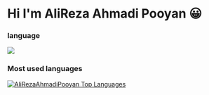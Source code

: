 # Hi I'm AliReza Ahmadi Pooyan 😀

### language

<img src="https://img.icons8.com/color/48/000000/java-coffee-cup-logo.png">

### Most used languages

  <a href="https://github.com/AliRezaAhmadiPooyan/github-readme-stats"><img alt="AliRezaAhmadiPooyan Top Languages" src="https://github-readme-stats.vercel.app/api/top-langs/?username=AliRezaAhmadiPooyan&langs_count=100&count_private=true&layout=compact&theme=react&hide_border=true&bg_color=0D1117" /></a>

